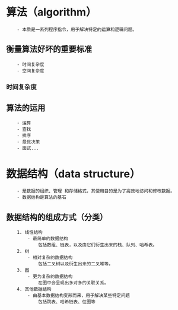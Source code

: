 #   算法（algorithm）
        - 本质是一系列程序指令，用于解决特定的运算和逻辑问题。
##  衡量算法好坏的重要标准
        - 时间复杂度
        - 空间复杂度
### 时间复杂度
        
##  算法的运用
        - 运算
        - 查找
        - 排序
        - 最优决策
        - 面试...
#   数据结构（data structure）
        - 是数据的组织、管理 和存储格式，其使用目的是为了高效地访问和修改数据。
        - 数据结构是算法的基石
##  数据结构的组成方式（分类）
        1. 线性结构
            - 最简单的数据结构
                包括数组、链表，以及由它们衍生出来的栈、队列、哈希表。
        2. 树
            - 相对复杂的数据结构 
                包括二叉树以及衍生出来的二叉堆等。
        3. 图
            - 更为复杂的数据结构
                在图中会呈现出多对多的关联关系。
        4. 其他数据结构
            - 由基本数据结构变形而来，用于解决某些特定问题
                包括跳表、哈希链表、位图等

